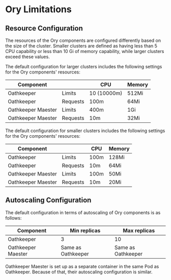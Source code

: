 # Ory Limitations

## Resource Configuration
The resources of the Ory components are configured differently based on the size of the cluster. Smaller clusters are defined as having less than 5 CPU capability or less than 10 Gi of memory capability, while larger clusters exceed these values.

The default configuration for larger clusters includes the following settings for the Ory components' resources:

| Component          |          | CPU         | Memory |
|--------------------|----------|-------------|--------|
| Oathkeeper         | Limits   | 10 (10000m) | 512Mi  |
| Oathkeeper         | Requests | 100m        | 64Mi   |
| Oathkeeper Maester | Limits   | 400m        | 1Gi    |
| Oathkeeper Maester | Requests | 10m         | 32Mi   |

The default configuration for smaller clusters includes the following settings for the Ory components' resources:

| Component          |          | CPU  | Memory |
|--------------------|----------|------|--------|
| Oathkeeper         | Limits   | 100m | 128Mi  |
| Oathkeeper         | Requests | 10m  | 64Mi   |
| Oathkeeper Maester | Limits   | 100m | 50Mi   |
| Oathkeeper Maester | Requests | 10m  | 20Mi   |


## Autoscaling Configuration

The default configuration in terms of autoscaling of Ory components is as follows:

| Component          | Min replicas       | Max replicas       |
|--------------------|--------------------|--------------------|
| Oathkeeper         | 3                  | 10                 |
| Oathkeeper Maester | Same as Oathkeeper | Same as Oathkeeper |

Oathkeeper Maester is set up as a separate container in the same Pod as Oathkeeper. Because of that, their autoscaling configuration is similar.